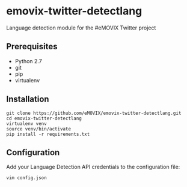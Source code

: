 # emovix-twitter-detectlang
Language detection module for the #eMOVIX Twitter project

## Prerequisites

 - Python 2.7
 - git
 - pip
 - virtualenv


## Installation

    git clone https://github.com/eMOVIX/emovix-twitter-detectlang.git
    cd emovix-twitter-detectlang
    virtualenv venv
    source venv/bin/activate
    pip install -r requirements.txt

## Configuration

Add your Language Detection API credentials to the configuration file:

    vim config.json

